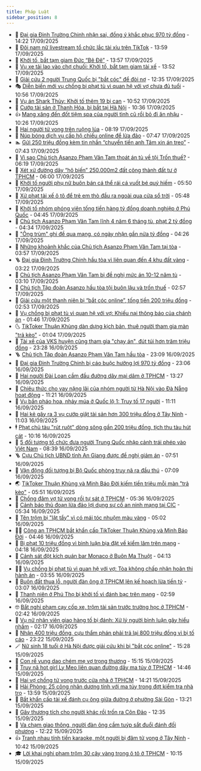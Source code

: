 ```yaml
---
title: Pháp Luật
sidebar_position: 8
---
```


<!-- dantri-phap-luat:START -->
- 🌊 [Đại gia Đinh Trường Chinh nhận sai, đồng ý khắc phục 970 tỷ đồng](https://dantri.com.vn/phap-luat/dai-gia-dinh-truong-chinh-nhan-sai-dong-y-khac-phuc-970-ty-dong-20250917201736171.htm) - 14:22 17/09/2025
- 🐲 [Đôi nam nữ livestream tổ chức lắc tài xỉu trên TikTok](https://dantri.com.vn/phap-luat/doi-nam-nu-livestream-to-chuc-lac-tai-xiu-tren-tiktok-20250917193639342.htm) - 13:59 17/09/2025
- 🌁 [Khởi tố, bắt tạm giam Đức “Bê Đê”](https://dantri.com.vn/phap-luat/khoi-to-bat-tam-giam-duc-be-de-20250917201642722.htm) - 13:57 17/09/2025
- 🎃 [Vụ xe tải lao vào chợ chuối: Khởi tố, bắt tạm giam tài xế](https://dantri.com.vn/phap-luat/vu-xe-tai-lao-vao-cho-chuoi-khoi-to-bat-tam-giam-tai-xe-20250917202550231.htm) - 13:52 17/09/2025
- 🦅 [Giải cứu 2 người Trung Quốc bị &quot;bắt cóc&quot; để đòi nợ](https://dantri.com.vn/phap-luat/giai-cuu-2-nguoi-trung-quoc-bi-bat-coc-de-doi-no-20250917172625011.htm) - 12:35 17/09/2025
- 🎭 [Diễn biến mới vụ chồng bị phạt tù vì quan hệ với vợ chưa đủ tuổi](https://dantri.com.vn/phap-luat/dien-bien-moi-vu-chong-bi-phat-tu-vi-quan-he-voi-vo-chua-du-tuoi-20250917172240112.htm) - 10:56 17/09/2025
- 🤗 [Vụ án Shark Thủy: Khởi tố thêm 19 bị can](https://dantri.com.vn/phap-luat/vu-an-shark-thuy-khoi-to-them-19-bi-can-20250917174735594.htm) - 10:52 17/09/2025
- 🚀 [Cướp tài sản ở Thanh Hóa, bị bắt tại Hà Nội](https://dantri.com.vn/phap-luat/cuop-tai-san-o-thanh-hoa-bi-bat-tai-ha-noi-20250917170417099.htm) - 10:36 17/09/2025
- 👍 [Mang xăng đến đốt tiệm spa của người tình cũ rồi bỏ đi ăn nhậu](https://dantri.com.vn/phap-luat/mang-xang-den-dot-tiem-spa-cua-nguoi-tinh-cu-roi-bo-di-an-nhau-20250917165524784.htm) - 10:26 17/09/2025
- 🧐 [Hai người tử vong trên ruộng lúa](https://dantri.com.vn/phap-luat/hai-nguoi-tu-vong-tren-ruong-lua-20250917145622458.htm) - 08:19 17/09/2025
- 🫶 [Núp bóng dịch vụ cấp hộ chiếu online để lừa đảo](https://dantri.com.vn/phap-luat/nup-bong-dich-vu-cap-ho-chieu-online-de-lua-dao-20250917143854262.htm) - 07:47 17/09/2025
- 🏊 [Gửi 250 triệu đồng kèm tin nhắn “chuyển tiền anh Tâm xin án treo”](https://dantri.com.vn/phap-luat/gui-250-trieu-dong-kem-tin-nhan-chuyen-tien-anh-tam-xin-an-treo-20250917142701318.htm) - 07:43 17/09/2025
- 🌋 [Vì sao Chủ tịch Asanzo Phạm Văn Tam thoát án tù về tội Trốn thuế?](https://dantri.com.vn/phap-luat/vi-sao-chu-tich-asanzo-pham-van-tam-thoat-an-tu-ve-toi-tron-thue-20250917125431258.htm) - 06:19 17/09/2025
- 👹 [Xét xử đường dây “hô biến” 250.000m2 đất công thành đất tư ở TPHCM](https://dantri.com.vn/phap-luat/xet-xu-duong-day-ho-bien-250000m2-dat-cong-thanh-dat-tu-o-tphcm-20250917113054196.htm) - 06:00 17/09/2025
- 🫣 [Khởi tố người phụ nữ buôn bán cá thể rái cá vuốt bé quý hiếm](https://dantri.com.vn/phap-luat/khoi-to-nguoi-phu-nu-buon-ban-ca-the-rai-ca-vuot-be-quy-hiem-20250917124030409.htm) - 05:50 17/09/2025
- 🎃 [Xử phạt tài xế ô tô để trẻ em thò đầu ra ngoài qua cửa sổ trời](https://dantri.com.vn/phap-luat/xu-phat-tai-xe-o-to-de-tre-em-tho-dau-ra-ngoai-qua-cua-so-troi-20250917122217175.htm) - 05:48 17/09/2025
- 🌝 [Khởi tố nhóm phóng viên tống tiền hàng tỷ đồng doanh nghiệp ở Phú Quốc](https://dantri.com.vn/phap-luat/khoi-to-nhom-phong-vien-tong-tien-hang-ty-dong-doanh-nghiep-o-phu-quoc-20250917103507066.htm) - 04:45 17/09/2025
- 🚀 [Chủ tịch Asanzo Phạm Văn Tam lĩnh 4 năm 6 tháng tù, phạt 2 tỷ đồng](https://dantri.com.vn/phap-luat/chu-tich-asanzo-pham-van-tam-linh-4-nam-6-thang-tu-phat-2-ty-dong-20250916205353797.htm) - 04:34 17/09/2025
- 🥷 [&quot;Ông trùm&quot; ghi đề qua mạng, có ngày nhận gần nửa tỷ đồng](https://dantri.com.vn/phap-luat/ong-trum-ghi-de-qua-mang-co-ngay-nhan-gan-nua-ty-dong-20250917104226311.htm) - 04:26 17/09/2025
- 👺 [Những khoảnh khắc của Chủ tịch Asanzo Phạm Văn Tam tại tòa](https://dantri.com.vn/phap-luat/nhung-khoanh-khac-cua-chu-tich-asanzo-pham-van-tam-tai-toa-20250917102238069.htm) - 03:57 17/09/2025
- 🪜 [Đại gia Đinh Trường Chinh hầu tòa vì liên quan đến 4 khu đất vàng](https://dantri.com.vn/phap-luat/dai-gia-dinh-truong-chinh-hau-toa-vi-lien-quan-den-4-khu-dat-vang-20250917101310405.htm) - 03:22 17/09/2025
- 🦄 [Chủ tịch Asanzo Phạm Văn Tam bị đề nghị mức án 10-12 năm tù](https://dantri.com.vn/phap-luat/chu-tich-asanzo-pham-van-tam-bi-de-nghi-muc-an-10-12-nam-tu-20250917095810638.htm) - 03:10 17/09/2025
- 🦍 [Chủ tịch Tập đoàn Asanzo hầu tòa tội buôn lậu và trốn thuế](https://dantri.com.vn/phap-luat/chu-tich-tap-doan-asanzo-hau-toa-toi-buon-lau-va-tron-thue-20250917093403933.htm) - 02:57 17/09/2025
- 🌁 [Giải cứu một thanh niên bị “bắt cóc online”, tống tiền 200 triệu đồng](https://dantri.com.vn/phap-luat/giai-cuu-mot-thanh-nien-bi-bat-coc-online-tong-tien-200-trieu-dong-20250917093125289.htm) - 02:53 17/09/2025
- 💯 [Vụ chồng bị phạt tù vì quan hệ với vợ: Khiếu nại thông báo của chánh án](https://dantri.com.vn/phap-luat/vu-chong-bi-phat-tu-vi-quan-he-voi-vo-khieu-nai-thong-bao-cua-chanh-an-20250917073450593.htm) - 01:46 17/09/2025
- 🌜 [TikToker Thuận Khùng dàn dựng kịch bản, thuê người tham gia màn &quot;trả kèo&quot;](https://dantri.com.vn/phap-luat/tiktoker-thuan-khung-dan-dung-kich-ban-thue-nguoi-tham-gia-man-tra-keo-20250917000816606.htm) - 01:04 17/09/2025
- 👹 [Tài xế của VKS huyện cũng tham gia &quot;chạy án&quot;, đút túi hơn trăm triệu đồng](https://dantri.com.vn/phap-luat/tai-xe-cua-vks-huyen-cung-tham-gia-chay-an-dut-tui-hon-tram-trieu-dong-20250917013252654.htm) - 23:28 16/09/2025
- 🪜 [Chủ tịch Tập đoàn Asanzo Phạm Văn Tam hầu tòa](https://dantri.com.vn/phap-luat/chu-tich-tap-doan-asanzo-pham-van-tam-hau-toa-20250916185955899.htm) - 23:09 16/09/2025
- 🦩 [Đại gia Đinh Trường Chinh bị cáo buộc hưởng lợi 970 tỷ đồng](https://dantri.com.vn/phap-luat/dai-gia-dinh-truong-chinh-bi-cao-buoc-huong-loi-970-ty-dong-20250916190821343.htm) - 23:06 16/09/2025
- 💂 [Hai người Đài Loan cầm đầu đường dây mại dâm ở TPHCM](https://dantri.com.vn/phap-luat/hai-nguoi-dai-loan-cam-dau-duong-day-mai-dam-o-tphcm-20250916193134383.htm) - 13:27 16/09/2025
- 💃 [Chiêu thức cho vay nặng lãi của nhóm người từ Hà Nội vào Đà Nẵng hoạt động](https://dantri.com.vn/phap-luat/chieu-thuc-cho-vay-nang-lai-cua-nhom-nguoi-tu-ha-noi-vao-da-nang-hoat-dong-20250916173335526.htm) - 11:21 16/09/2025
- 🧐 [Vụ bắn pháo hoa, nhảy múa ở Quốc lộ 1: Truy tố 17 người](https://dantri.com.vn/phap-luat/vu-ban-phao-hoa-nhay-mua-o-quoc-lo-1-truy-to-17-nguoi-20250916165116487.htm) - 11:11 16/09/2025
- 🤗 [Hai kẻ gây ra 3 vụ cướp giật tài sản hơn 300 triệu đồng ở Tây Ninh](https://dantri.com.vn/phap-luat/hai-ke-gay-ra-3-vu-cuop-giat-tai-san-hon-300-trieu-dong-o-tay-ninh-20250916173708263.htm) - 11:03 16/09/2025
- 🕴 [Phạt chủ tàu &quot;rút ruột&quot; dòng sông gần 200 triệu đồng, tịch thu tàu hút cát](https://dantri.com.vn/phap-luat/phat-chu-tau-rut-ruot-dong-song-gan-200-trieu-dong-tich-thu-tau-hut-cat-20250916162840661.htm) - 10:16 16/09/2025
- 🐎 [5 đối tượng tổ chức đưa người Trung Quốc nhập cảnh trái phép vào Việt Nam](https://dantri.com.vn/phap-luat/5-doi-tuong-to-chuc-dua-nguoi-trung-quoc-nhap-canh-trai-phep-vao-viet-nam-20250916151830399.htm) - 08:39 16/09/2025
- 🪜 [Cựu Chủ tịch UBND tỉnh An Giang được đề nghị giảm án](https://dantri.com.vn/phap-luat/cuu-chu-tich-ubnd-tinh-an-giang-duoc-de-nghi-giam-an-20250916133723784.htm) - 07:51 16/09/2025
- 🤭 [Vận động đối tượng bị Bộ Quốc phòng truy nã ra đầu thú](https://dantri.com.vn/phap-luat/van-dong-doi-tuong-bi-bo-quoc-phong-truy-na-ra-dau-thu-20250916125206357.htm) - 07:09 16/09/2025
- 🌏 [TikToker Thuận Khùng và Minh Báo Đời kiếm tiền triệu mỗi màn &quot;trả kèo&quot;](https://dantri.com.vn/phap-luat/tiktoker-thuan-khung-va-minh-bao-doi-kiem-tien-trieu-moi-man-tra-keo-20250916121408784.htm) - 05:51 16/09/2025
- 🎃 [Chồng đâm vợ tử vong rồi tự sát ở TPHCM](https://dantri.com.vn/phap-luat/chong-dam-vo-tu-vong-roi-tu-sat-o-tphcm-20250916101213381.htm) - 05:36 16/09/2025
- 🗽 [Cảnh báo thủ đoạn lừa đảo lợi dụng sự cố an ninh mạng tại CIC](https://dantri.com.vn/phap-luat/canh-bao-thu-doan-lua-dao-loi-dung-su-co-an-ninh-mang-tai-cic-20250916122623533.htm) - 05:34 16/09/2025
- 🌁 [Tên trộm bị &quot;lật tẩy&quot; vì có mái tóc nhuộm màu vàng](https://dantri.com.vn/phap-luat/ten-trom-bi-lat-tay-vi-co-mai-toc-nhuom-mau-vang-20250916115305736.htm) - 05:02 16/09/2025
- 🧑‍💻 [Công an TPHCM bắt khẩn cấp TikToker Thuận Khùng và Minh Báo Đời](https://dantri.com.vn/phap-luat/cong-an-tphcm-bat-khan-cap-tiktoker-thuan-khung-va-minh-bao-doi-20250913114132492.htm) - 04:46 16/09/2025
- 🌮 [Bị phạt 10 triệu đồng vì bình luận bịa đặt về kiểm lâm trên mạng](https://dantri.com.vn/phap-luat/bi-phat-10-trieu-dong-vi-binh-luan-bia-dat-ve-kiem-lam-tren-mang-20250916104958107.htm) - 04:18 16/09/2025
- 🤗 [Cảnh sát đột kích quán bar Monaco ở Buôn Ma Thuột](https://dantri.com.vn/phap-luat/canh-sat-dot-kich-quan-bar-monaco-o-buon-ma-thuot-20250916110058923.htm) - 04:13 16/09/2025
- 👨‍🏫 [Vụ chồng bị phạt tù vì quan hệ với vợ: Tòa không chấp nhận hoãn thi hành án](https://dantri.com.vn/phap-luat/vu-chong-bi-phat-tu-vi-quan-he-voi-vo-toa-khong-chap-nhan-hoan-thi-hanh-an-20250916103936767.htm) - 03:55 16/09/2025
- 🎉 [Buôn đất thua lỗ, người đàn ông ở TPHCM lên kế hoạch lừa tiền tỷ](https://dantri.com.vn/phap-luat/buon-dat-thua-lo-nguoi-dan-ong-o-tphcm-len-ke-hoach-lua-tien-ty-20250916091650220.htm) - 03:07 16/09/2025
- 🤗 [Thanh niên ở Phú Thọ bị khởi tố vì đánh bạc trên mạng](https://dantri.com.vn/phap-luat/thanh-nien-o-phu-tho-bi-khoi-to-vi-danh-bac-tren-mang-20250915221131035.htm) - 02:59 16/09/2025
- 🤓 [Bắt nghi phạm cạy cốp xe, trộm tài sản trước trường học ở TPHCM](https://dantri.com.vn/phap-luat/bat-nghi-pham-cay-cop-xe-trom-tai-san-truoc-truong-hoc-o-tphcm-20250916092607530.htm) - 02:42 16/09/2025
- 👹 [Vụ nữ nhân viên giao hàng tố bị đánh: Xử lý người bình luận gây hiểu nhầm](https://dantri.com.vn/phap-luat/vu-nu-nhan-vien-giao-hang-to-bi-danh-xu-ly-nguoi-binh-luan-gay-hieu-nham-20250916090008480.htm) - 02:17 16/09/2025
- 🐘 [Nhận 400 triệu đồng, cựu thẩm phán phải trả lại 800 triệu đồng vì bị tố cáo](https://dantri.com.vn/phap-luat/nhan-400-trieu-dong-cuu-tham-phan-phai-tra-lai-800-trieu-dong-vi-bi-to-cao-20250916003441167.htm) - 23:22 15/09/2025
- 🪄 [Nữ sinh 18 tuổi ở Hà Nội được giải cứu khi bị &quot;bắt cóc online&quot;](https://dantri.com.vn/phap-luat/nu-sinh-18-tuoi-o-ha-noi-duoc-giai-cuu-khi-bi-bat-coc-online-20250915222414371.htm) - 15:28 15/09/2025
- 💄 [Con rể vung dao chém mẹ vợ trọng thương](https://dantri.com.vn/phap-luat/con-re-vung-dao-chem-me-vo-trong-thuong-20250915220232094.htm) - 15:15 15/09/2025
- 🐎 [Truy nã hot girl Ly Meo liên quan đường dây ma túy ở TPHCM](https://dantri.com.vn/phap-luat/truy-na-hot-girl-ly-meo-lien-quan-duong-day-ma-tuy-o-tphcm-20250915213245399.htm) - 14:46 15/09/2025
- 💯 [Hai vợ chồng tử vong trước cửa nhà ở TPHCM](https://dantri.com.vn/phap-luat/hai-vo-chong-tu-vong-truoc-cua-nha-o-tphcm-20250915205948641.htm) - 14:21 15/09/2025
- 💯 [Hải Phòng: 25 công nhân dương tính với ma túy trong đợt kiểm tra nhà trọ](https://dantri.com.vn/phap-luat/hai-phong-25-cong-nhan-duong-tinh-voi-ma-tuy-trong-dot-kiem-tra-nha-tro-20250915205434040.htm) - 13:59 15/09/2025
- 🌈 [Bắt khẩn cấp tài xế đánh cụ ông giữa đường ở phường Sài Gòn](https://dantri.com.vn/phap-luat/bat-khan-cap-tai-xe-danh-cu-ong-giua-duong-o-phuong-sai-gon-20250915200350373.htm) - 13:21 15/09/2025
- 🧠 [Gây thương tích cho người khác rồi trốn ra Côn Đảo](https://dantri.com.vn/phap-luat/gay-thuong-tich-cho-nguoi-khac-roi-tron-ra-con-dao-20250915174609282.htm) - 12:35 15/09/2025
- 🌈 [Va chạm giao thông, người đàn ông cầm tuýp sắt đuổi đánh đối phương](https://dantri.com.vn/phap-luat/va-cham-giao-thong-nguoi-dan-ong-cam-tuyp-sat-duoi-danh-doi-phuong-20250915192114437.htm) - 12:22 15/09/2025
- 👍 [Tranh nhau tính tiền karaoke, một người bị đâm tử vong ở Tây Ninh](https://dantri.com.vn/phap-luat/tranh-nhau-tinh-tien-karaoke-mot-nguoi-bi-dam-tu-vong-o-tay-ninh-20250915171648050.htm) - 10:42 15/09/2025
- 🎓 [Lời khai nghi phạm trộm 30 cây vàng trong ô tô ở TPHCM](https://dantri.com.vn/phap-luat/loi-khai-nghi-pham-trom-30-cay-vang-trong-o-to-o-tphcm-20250915170301550.htm) - 10:15 15/09/2025<!-- dantri-phap-luat:END -->
